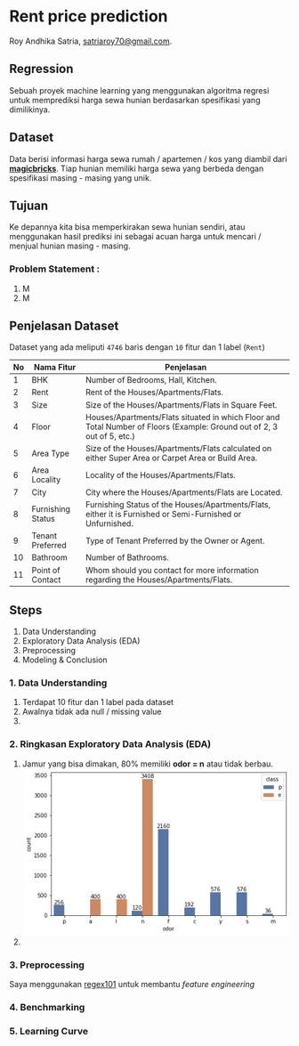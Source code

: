 # Rent price prediction
Roy Andhika Satria, [satriaroy70@gmail.com](mailto:satriaroy70@gmail.com).

## Regression
Sebuah proyek machine learning yang menggunakan algoritma regresi untuk memprediksi harga sewa hunian berdasarkan spesifikasi yang dimilikinya.

## Dataset
Data berisi informasi harga sewa rumah / apartemen / kos yang diambil dari [**magicbricks**](https://www.magicbricks.com/). Tiap hunian memiliki harga sewa yang berbeda dengan spesifikasi masing - masing yang unik.

## Tujuan
Ke depannya kita bisa memperkirakan sewa hunian sendiri, atau menggunakan hasil prediksi ini sebagai acuan harga untuk mencari / menjual hunian masing - masing.

### Problem Statement :
1. M
1. M

## Penjelasan Dataset 
Dataset yang ada meliputi `4746` baris dengan `10` fitur dan 1 label (`Rent`)

| No | __Nama Fitur__ | __Penjelasan__ |
| - | - | - |
| 1 | BHK | Number of Bedrooms, Hall, Kitchen. | 
| 2 | Rent | Rent of the Houses/Apartments/Flats. |
| 3 | Size | Size of the Houses/Apartments/Flats in Square Feet. |
| 4 | Floor  | Houses/Apartments/Flats situated in which Floor and Total Number of Floors (Example: Ground out of 2, 3 out of 5, etc.) |
| 5 | Area Type | Size of the Houses/Apartments/Flats calculated on either Super Area or Carpet Area or Build Area. | 
| 6 | Area Locality | Locality of the Houses/Apartments/Flats. |
| 7 | City | City where the Houses/Apartments/Flats are Located. |
| 8 | Furnishing Status | Furnishing Status of the Houses/Apartments/Flats, either it is Furnished or Semi-Furnished or Unfurnished. |
| 9 | Tenant Preferred | Type of Tenant Preferred by the Owner or Agent. |
| 10 | Bathroom | Number of Bathrooms. | 
| 11 | Point of Contact | Whom should you contact for more information regarding the Houses/Apartments/Flats. | 

## Steps
1. Data Understanding
2. Exploratory Data Analysis (EDA)
3. Preprocessing 
4. Modeling & Conclusion 

### 1. Data Understanding
1. Terdapat 10 fitur dan 1 label pada dataset
2. Awalnya tidak ada null / missing value
3. 

### 2. Ringkasan Exploratory Data Analysis (EDA)
1. Jamur yang bisa dimakan, 80% memiliki **odor = n** atau tidak berbau.  
![graph2](https://raw.githubusercontent.com/royandhika/classification-mushroom/main/assets/odor.png)
2. 

### 3. Preprocessing
Saya menggunakan [regex101](https://regex101.com/r/Xy6zZs/1) untuk membantu *feature engineering*


### 4. Benchmarking


### 5. Learning Curve

